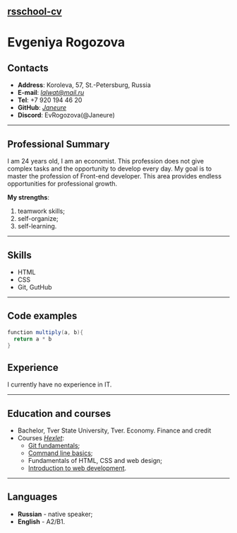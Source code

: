 ## [rsschool-cv](https://rs.school)

# Evgeniya Rogozova

## Contacts

* **Address**: Koroleva, 57, St.-Petersburg, Russia
* **E-mail**: *lalwat@mail.ru*
* **Tel**: +7 920 194 46 20
* **GitHub**: [*Janeure*](https://github.com/Janeure)
* **Discord**: EvRogozova(@Janeure)  

***

## Professional Summary

I am 24 years old, I am an economist. This profession does not give complex tasks and the opportunity to develop every day. My goal is to master the profession of Front-end developer. This area provides endless opportunities for professional growth.

**My strengths**:
1. teamwork skills;
1. self-organize;
1. self-learning.  

***

## Skills
* HTML
* CSS
* Git, GutHub  

***

## Code examples

```java script
function multiply(a, b){  
  return a * b  
}  
```

## Experience

I currently have no experience in IT.  

***
## Education and courses

* Bachelor, Tver State University, Tver. Economy. Finance and credit
* Courses [*Hexlet*](https://ru.hexlet.io):
    * [Git fundamentals](https://ru.hexlet.io/courses/intro_to_git);
    * [Command line basics](https://ru.hexlet.io/courses/cli-basics);
    * Fundamentals of HTML, CSS and web design;
    * [Introduction to web development](https://ru.hexlet.io/courses/intro_to_web_development).  
    
***
## Languages
* **Russian** - native speaker;
* **English** - A2/B1.
